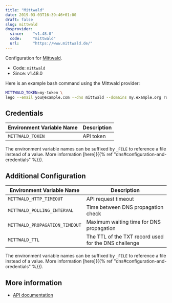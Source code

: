 ```yaml
---
title: "Mittwald"
date: 2019-03-03T16:39:46+01:00
draft: false
slug: mittwald
dnsprovider:
  since:    "v1.48.0"
  code:     "mittwald"
  url:      "https://www.mittwald.de/"
---
```


<!-- THIS DOCUMENTATION IS AUTO-GENERATED. PLEASE DO NOT EDIT. -->
<!-- providers/dns/mittwald/mittwald.toml -->
<!-- THIS DOCUMENTATION IS AUTO-GENERATED. PLEASE DO NOT EDIT. -->


Configuration for [Mittwald](https://www.mittwald.de/).


<!--more-->

- Code: `mittwald`
- Since: v1.48.0


Here is an example bash command using the Mittwald provider:

```bash
MITTWALD_TOKEN=my-token \
lego --email you@example.com --dns mittwald --domains my.example.org run
```




## Credentials

| Environment Variable Name | Description |
|-----------------------|-------------|
| `MITTWALD_TOKEN` | API token |

The environment variable names can be suffixed by `_FILE` to reference a file instead of a value.
More information [here]({{% ref "dns#configuration-and-credentials" %}}).


## Additional Configuration

| Environment Variable Name | Description |
|--------------------------------|-------------|
| `MITTWALD_HTTP_TIMEOUT` | API request timeout |
| `MITTWALD_POLLING_INTERVAL` | Time between DNS propagation check |
| `MITTWALD_PROPAGATION_TIMEOUT` | Maximum waiting time for DNS propagation |
| `MITTWALD_TTL` | The TTL of the TXT record used for the DNS challenge |

The environment variable names can be suffixed by `_FILE` to reference a file instead of a value.
More information [here]({{% ref "dns#configuration-and-credentials" %}}).




## More information

- [API documentation](https://api.mittwald.de/v2/docs/)

<!-- THIS DOCUMENTATION IS AUTO-GENERATED. PLEASE DO NOT EDIT. -->
<!-- providers/dns/mittwald/mittwald.toml -->
<!-- THIS DOCUMENTATION IS AUTO-GENERATED. PLEASE DO NOT EDIT. -->
